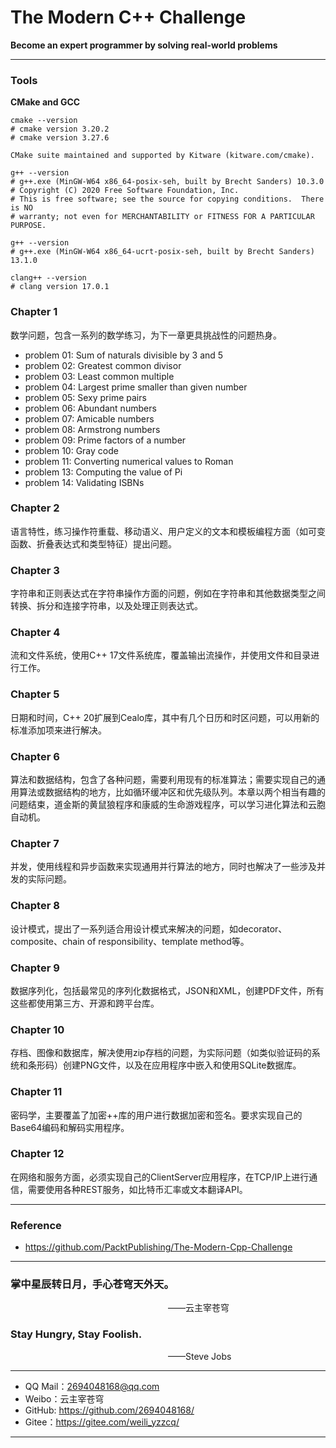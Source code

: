 # The Modern C++ Challenge

**Become an expert programmer by solving real-world problems**

----------------------------------------------

### Tools
**CMake and GCC**
```shell
cmake --version
# cmake version 3.20.2
# cmake version 3.27.6

CMake suite maintained and supported by Kitware (kitware.com/cmake).

g++ --version
# g++.exe (MinGW-W64 x86_64-posix-seh, built by Brecht Sanders) 10.3.0
# Copyright (C) 2020 Free Software Foundation, Inc.
# This is free software; see the source for copying conditions.  There is NO
# warranty; not even for MERCHANTABILITY or FITNESS FOR A PARTICULAR PURPOSE.

g++ --version
# g++.exe (MinGW-W64 x86_64-ucrt-posix-seh, built by Brecht Sanders) 13.1.0

clang++ --version
# clang version 17.0.1

```

### Chapter 1
数学问题，包含一系列的数学练习，为下一章更具挑战性的问题热身。

- problem 01: Sum of naturals divisible by 3 and 5
- problem 02: Greatest common divisor
- problem 03: Least common multiple
- problem 04: Largest prime smaller than given number
- problem 05: Sexy prime pairs
- problem 06: Abundant numbers
- problem 07: Amicable numbers
- problem 08: Armstrong numbers
- problem 09: Prime factors of a number
- problem 10: Gray code
- problem 11: Converting numerical values to Roman
- problem 13: Computing the value of Pi
- problem 14: Validating ISBNs


### Chapter 2
语言特性，练习操作符重载、移动语义、用户定义的文本和模板编程方面（如可变函数、折叠表达式和类型特征）提出问题。

### Chapter 3
字符串和正则表达式在字符串操作方面的问题，例如在字符串和其他数据类型之间转换、拆分和连接字符串，以及处理正则表达式。

### Chapter 4
流和文件系统，使用C++ 17文件系统库，覆盖输出流操作，并使用文件和目录进行工作。

### Chapter 5
日期和时间，C++ 20扩展到Cealo库，其中有几个日历和时区问题，可以用新的标准添加项来进行解决。

### Chapter 6
算法和数据结构，包含了各种问题，需要利用现有的标准算法；需要实现自己的通用算法或数据结构的地方，比如循环缓冲区和优先级队列。本章以两个相当有趣的问题结束，道金斯的黄鼠狼程序和康威的生命游戏程序，可以学习进化算法和云胞自动机。

### Chapter 7
并发，使用线程和异步函数来实现通用并行算法的地方，同时也解决了一些涉及并发的实际问题。

### Chapter 8
设计模式，提出了一系列适合用设计模式来解决的问题，如decorator、composite、chain of responsibility、template method等。

### Chapter 9
数据序列化，包括最常见的序列化数据格式，JSON和XML，创建PDF文件，所有这些都使用第三方、开源和跨平台库。

### Chapter 10
存档、图像和数据库，解决使用zip存档的问题，为实际问题（如类似验证码的系统和条形码）创建PNG文件，以及在应用程序中嵌入和使用SQLite数据库。

### Chapter 11
密码学，主要覆盖了加密++库的用户进行数据加密和签名。要求实现自己的Base64编码和解码实用程序。

### Chapter 12
在网络和服务方面，必须实现自己的ClientServer应用程序，在TCP/IP上进行通信，需要使用各种REST服务，如比特币汇率或文本翻译API。

----------------------------------------------

### Reference
- https://github.com/PacktPublishing/The-Modern-Cpp-Challenge

----------------------------------------------
### 掌中星辰转日月，手心苍穹天外天。
&emsp;&emsp;&emsp;&emsp;&emsp;&emsp;&emsp;&emsp;&emsp;&emsp;&emsp;&emsp;&emsp;&emsp;&emsp;&emsp;&emsp;&emsp;——云主宰苍穹

### Stay Hungry, Stay Foolish.
&emsp;&emsp;&emsp;&emsp;&emsp;&emsp;&emsp;&emsp;&emsp;&emsp;&emsp;&emsp;&emsp;&emsp;&emsp;&emsp;&emsp;&emsp;——Steve Jobs

-------------------------------------------------
- QQ Mail：2694048168@qq.com
- Weibo：云主宰苍穹
- GitHub: https://github.com/2694048168/
- Gitee：https://gitee.com/weili_yzzcq/
-------------------------------------------------